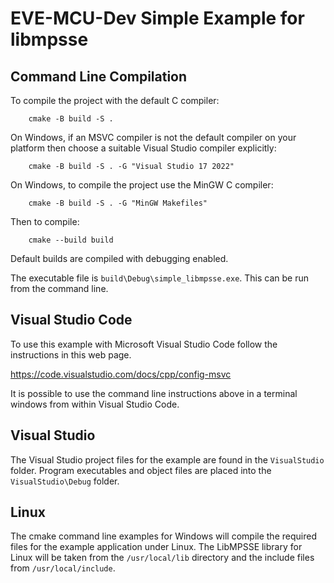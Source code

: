 # EVE-MCU-Dev Simple Example for libmpsse

## Command Line Compilation

To compile the project with the default C compiler:
```
    cmake -B build -S .
```
On Windows, if an MSVC compiler is not the default compiler on your platform then choose a suitable Visual Studio compiler explicitly:
```
    cmake -B build -S . -G "Visual Studio 17 2022"
```
On Windows, to compile the project use the MinGW C compiler:
```
    cmake -B build -S . -G "MinGW Makefiles"
```
Then to compile:
```
    cmake --build build
```
Default builds are compiled with debugging enabled. 

The executable file is `build\Debug\simple_libmpsse.exe`. This can be run from the command line. 

## Visual Studio Code

To use this example with Microsoft Visual Studio Code follow the instructions in this web page.

https://code.visualstudio.com/docs/cpp/config-msvc

It is possible to use the command line instructions above in a terminal windows from within Visual Studio Code.

## Visual Studio

The Visual Studio project files for the example are found in the `VisualStudio` folder. Program executables and object files are placed into the `VisualStudio\Debug` folder. 

## Linux

The cmake command line examples for Windows will compile the required files for the example application under Linux. The LibMPSSE library for Linux will be taken from the `/usr/local/lib` directory and the include files from `/usr/local/include`.
